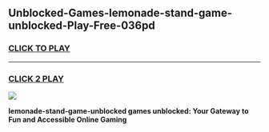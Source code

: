 
## Unblocked-Games-lemonade-stand-game-unblocked-Play-Free-036pd
<h3>
<a href="https://premium76.site?title=lemonade-stand-game-unblocked&ref=24M">CLICK TO PLAY</a></h3>
<hr>

<h3>
<a href="https://premium76.site?title=lemonade-stand-game-unblocked&ref=24M">CLICK 2 PLAY</a>
  
</h3>

<a href="https://premium76.site?title=lemonade-stand-game-unblocked&ref=24M"><img src="https://clearcache.store/games.png"></a>


**lemonade-stand-game-unblocked games unblocked: Your Gateway to Fun and Accessible Online Gaming**
